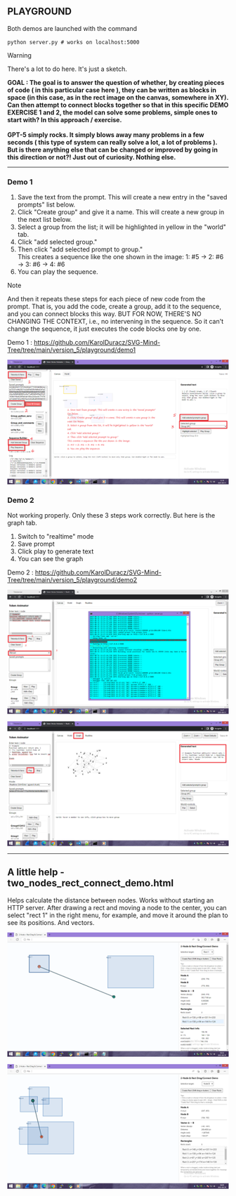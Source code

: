 <h2>PLAYGROUND</h2>

Both demos are launched with the command

```
python server.py # works on localhost:5000 
```

> [!WARNING]  
> There's a lot to do here. It's just a sketch.

<b>GOAL : The goal is to answer the question of whether, by creating pieces of code ( in this particular case here ), they can be written as blocks in space (in this case, as in the rect image on the canvas, somewhere in XY). Can then attempt to connect blocks together so that in this specific DEMO EXERCISE 1 and 2, the model can solve some problems, simple ones to start with? In this approach / exercise.<br /><br />
GPT-5 simply rocks. It simply blows away many problems in a few seconds ( this type of system can really solve a lot, a lot of problems ). But is there anything else that can be changed or improved by going in this direction or not?! Just out of curiosity. Nothing else.
</b>

<hr>

<h3>Demo 1 </h3>

1. Save the text from the prompt. This will create a new entry in the "saved prompts" list below.
2. Click "Create group" and give it a name. This will create a new group in the next list below.
3. Select a group from the list; it will be highlighted in yellow in the "world" tab.
4. Click "add selected group."
5. Then click "add selected prompt to group." <br />
This creates a sequence like the one shown in the image:
1: #5 → 2: #6 → 3: #6 → 4: #6
6. You can play the sequence.

> [!NOTE]  
> And then it repeats these steps for each piece of new code from the prompt. That is, you add the code, create a group, add it to the sequence, and you can connect blocks this way. BUT FOR NOW, THERE'S NO CHANGING THE CONTEXT, i.e., no intervening in the sequence. So it can't change the sequence, it just executes the code blocks one by one.

Demo 1 : https://github.com/KarolDuracz/SVG-Mind-Tree/tree/main/version_5/playground/demo1

![dump](https://github.com/KarolDuracz/SVG-Mind-Tree/blob/main/version_5/playground/guide%20how%20it%20use.png?raw=true)

<h3>Demo 2 </h3>

Not working properly. Only these 3 steps work correctly. But here is the graph tab.

1. Switch to "realtime" mode
2. Save prompt
3. Click play to generate text
4. You can see the graph

Demo 2 : https://github.com/KarolDuracz/SVG-Mind-Tree/tree/main/version_5/playground/demo2

![dump](https://github.com/KarolDuracz/SVG-Mind-Tree/blob/main/version_5/playground/demo2%20-%20a.png?raw=true)

![dump](https://github.com/KarolDuracz/SVG-Mind-Tree/blob/main/version_5/playground/demo2%20-%20b.png?raw=true)

<hr>

<h2>A little help - two_nodes_rect_connect_demo.html</h2>

Helps calculate the distance between nodes. Works without starting an HTTP server. After drawing a rect and moving a node to the center, you can select "rect 1" in the right menu, for example, and move it around the plan to see its positions. And vectors.

![dump](https://github.com/KarolDuracz/SVG-Mind-Tree/blob/main/version_5/v5_image.png?raw=true)

![dump](https://github.com/KarolDuracz/SVG-Mind-Tree/blob/main/version_5/v5_image2.png?raw=true)
